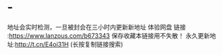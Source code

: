 # -
地址会实时检测，一旦被封会在三小时内更新新地址  体验网盘  链接 :https://www.lanzous.com/b673343  保存收藏本链接用不失散！  永久更新地址:http://t.cn/E4oi31H  (长按复制链接搜索)
